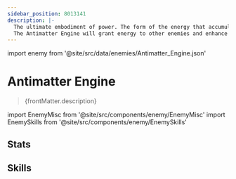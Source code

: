 ```yaml
---
sidebar_position: 8013141
description: |-
  The ultimate embodiment of power. The form of the energy that accumulates behind it remains unknown.
  The Antimatter Engine will grant energy to other enemies and enhance their abilities.
---
```


import enemy from '@site/src/data/enemies/Antimatter_Engine.json'

# Antimatter Engine
<blockquote>{frontMatter.description}</blockquote>

import EnemyMisc from '@site/src/components/enemy/EnemyMisc'
import EnemySkills from '@site/src/components/enemy/EnemySkills'

## Stats

<EnemyMisc enemy={enemy} variant={0} />

## Skills

<EnemySkills enemy={enemy} variant={0} />
